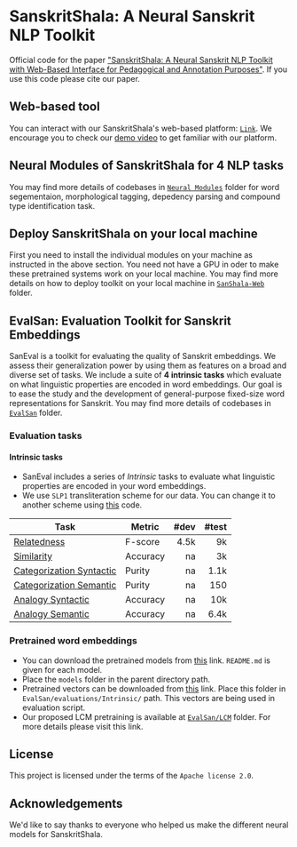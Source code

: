 # SanskritShala: A Neural Sanskrit NLP Toolkit

Official code for the paper ["SanskritShala: A Neural Sanskrit NLP Toolkit with Web-Based Interface for Pedagogical and Annotation Purposes"](). If you use this code please cite our paper.


## Web-based tool
You can interact with our SanskritShala's web-based platform: [`Link`](https://cnerg.iitkgp.ac.in/sanskritshala/). We encourage you to check our [demo video](https://youtu.be/x0X31Y9k0mw4) to get familiar with our platform.


## Neural Modules of SanskritShala for 4 NLP tasks
You may find more details of codebases in [`Neural Modules`](https://github.com/Jivnesh/SanskritShala/tree/master/Neural_Modules) folder for word segementaion, morphological tagging, depedency parsing and compound type identification task.

## Deploy SanskritShala on your local machine
First you need to install the individual modules on your machine as instructed in the above section. You need not have a GPU in oder to make these pretrained systems work on your local machine. You may find more details on how to deploy toolkit on your local machine in [`SanShala-Web`](https://github.com/Jivnesh/SanskritShala/tree/master/SanShala-Web) folder.

## EvalSan: Evaluation Toolkit for Sanskrit Embeddings
SanEval is a toolkit for evaluating the quality of Sanskrit embeddings. We assess their generalization power by using them as features on a broad and diverse set of tasks. We include a suite of **4 intrinsic tasks** which evaluate on what linguistic properties are encoded in word embeddings. Our goal is to ease the study and the development of general-purpose fixed-size word representations for Sanskrit. You may find more details of codebases in [`EvalSan`](https://github.com/Jivnesh/SanskritShala/tree/master/EvalSan) folder.


### Evaluation tasks

#### Intrinsic tasks
* SanEval includes a series of *Intrinsic* tasks to evaluate what linguistic properties are encoded in your word embeddings.
* We use `SLP1` transliteration scheme for our data. You can change it to another scheme using [this](https://colab.research.google.com/drive/1vdrQ8hJjZf-es-34tLHIWP8VBFf-o-fW?usp=sharing) code.

| Task     	| Metric                         	| #dev 	| #test 	|
|----------	|------------------------------	|-----------:|----------:|
| [Relatedness](https://github.com/Jivnesh/SanskritShala/tree/master/EvalSan/evaluations/Intrinsic/Data/automated_relatedness_AK_test.csv)	| F-score	| 4.5k     	| 9k    	|
| [Similarity](https://github.com/Jivnesh/SanskritShala/tree/master/EvalSan/evaluations/Intrinsic/Data/final_synonym_MCQs_AK.csv)	| Accuracy	| na     	| 3k    	|
| [Categorization Syntactic](https://github.com/Jivnesh/SanskritShala/tree/master/EvalSan/evaluations/Intrinsic/Data/final_syntactic_categorization.csv)	| Purity	| na     	| 1.1k    	|
| [Categorization Semantic](https://github.com/Jivnesh/SanskritShala/tree/master/EvalSan/evaluations/Intrinsic/Data/final_semantic_categorization.csv)	| Purity	| na     	| 150    	|
| [Analogy Syntactic](https://github.com/Jivnesh/SanskritShala/tree/master/EvalSan/evaluations/Intrinsic/Data/final_syntactic_analogies.csv)	| Accuracy	| na    	| 10k    	|
| [Analogy Semantic](https://github.com/Jivnesh/SanskritShala/tree/master/EvalSan/evaluations/Intrinsic/Data/Final_semantic_analogies.csv)	| Accuracy	| na    	| 6.4k    	|

### Pretrained word embeddings
* You can download the pretrained models from [this](https://iitk-my.sharepoint.com/:u:/g/personal/jivnesh_iitk_ac_in/ESQmKNWjkfBAgmghymAC1pcBT3sj0XxtIGdRgXatpWiymw?e=H13LCR) link. `README.md` is given for each model.
* Place the `models` folder in the parent directory path.
* Pretrained vectors can be downloaded from [this](https://iitk-my.sharepoint.com/:u:/g/personal/jivnesh_iitk_ac_in/EVpoZqJYLwBMiAM0NzSqiFwBiV9hfpSl7ZQ1Yq4b2aW-og?e=NjYEiY) link. Place this folder in `EvalSan/evaluations/Intrinsic/` path. This vectors are being used in evaluation script.
* Our proposed LCM pretraining is available at [`EvalSan/LCM`](https://github.com/Jivnesh/SanskritShala/tree/master/EvalSan/LCM) folder. For more details please visit this link.



## License
This project is licensed under the terms of the `Apache license 2.0`.


## Acknowledgements
We'd like to say thanks to everyone who helped us make the different neural models for SanskritShala.
